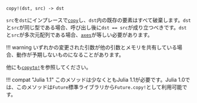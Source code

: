 ```
copy!(dst, src) -> dst
```

`src`を`dst`にインプレースで[`copy`](@ref)し、`dst`内の既存の要素はすべて破棄します。`dst`と`src`が同じ型である場合、呼び出し後に`dst == src`が成り立つべきです。`dst`と`src`が多次元配列である場合、[`axes`](@ref)が等しい必要があります。

!!! warning
    いずれかの変更された引数が他の引数とメモリを共有している場合、動作が予期しないものになることがあります。


他にも[`copyto!`](@ref)を参照してください。

!!! compat "Julia 1.1"
    このメソッドは少なくともJulia 1.1が必要です。Julia 1.0では、このメソッドは`Future`標準ライブラリから`Future.copy!`として利用可能です。

